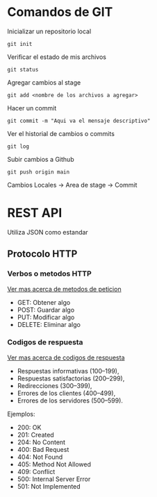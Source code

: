 # Comandos de GIT

Inicializar un repositorio local
    
    git init

Verificar el estado de mis archivos

    git status

Agregar cambios al stage

    git add <nombre de los archivos a agregar>

Hacer un commit

    git commit -m "Aqui va el mensaje descriptivo"

Ver el historial de cambios o commits

    git log

Subir cambios a Github

    git push origin main

Cambios Locales   ->  Area de stage  -> Commit

# REST API
 
Utiliza JSON como estandar

## Protocolo HTTP

### Verbos o metodos HTTP

[Ver mas acerca de metodos de peticion](!https://developer.mozilla.org/es/docs/Web/HTTP/Methods)

- GET: Obtener algo
- POST: Guardar algo
- PUT: Modificar algo
- DELETE: Eliminar algo

### Codigos de respuesta

[Ver mas acerca de codigos de respuesta](!https://developer.mozilla.org/es/docs/Web/HTTP/Status)
- Respuestas informativas (100–199),
- Respuestas satisfactorias (200–299),
- Redirecciones (300–399),
- Errores de los clientes (400–499),
- Errores de los servidores (500–599).

Ejemplos:

- 200: OK
- 201: Created
- 204: No Content
- 400: Bad Request
- 404: Not Found
- 405: Method Not Allowed
- 409: Conflict
- 500: Internal Server Error
- 501: Not Implemented
